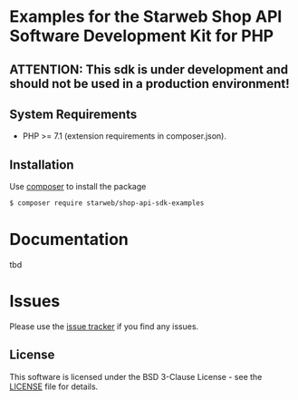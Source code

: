 # Examples for the Starweb Shop API Software Development Kit for PHP

## ATTENTION: This sdk is under development and should not be used in a production environment!

## System Requirements
- PHP >= 7.1  (extension requirements in composer.json).

## Installation
Use [composer](https://getcomposer.org/?target=_blank) to install the package
```bash
$ composer require starweb/shop-api-sdk-examples
```

# Documentation
tbd

# Issues
Please use the [issue tracker](https://github.com/starweb/shop-api-sdk-php-examples/issues?target=_blank) if you find any issues.

## License
This software is licensed under the BSD 3-Clause License - see the [LICENSE](LICENSE.md) file for details.



